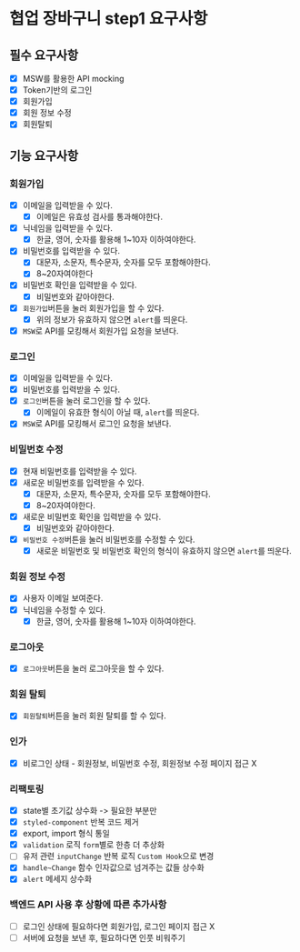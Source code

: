 # 협업 장바구니 step1 요구사항

## 필수 요구사항

- [x] MSW를 활용한 API mocking
- [x] Token기반의 로그인
- [x] 회원가입
- [x] 회원 정보 수정
- [x] 회원탈퇴

## 기능 요구사항

### 회원가입

- [x] 이메일을 입력받을 수 있다.
  - [x] 이메일은 유효성 검사를 통과해야한다.
- [x] 닉네임을 입력받을 수 있다.
  - [x] 한글, 영어, 숫자를 활용해 1~10자 이하여야한다.
- [x] 비밀번호를 입력받을 수 있다.
  - [x] 대문자, 소문자, 특수문자, 숫자를 모두 포함해야한다.
  - [x] 8~20자여야한다
- [x] 비밀번호 확인을 입력받을 수 있다.
  - [x] 비밀번호와 같아야한다.
- [x] `회원가입`버튼을 눌러 회원가입을 할 수 있다.
  - [x] 위의 정보가 유효하지 않으면 `alert`를 띄운다.
- [x] `MSW`로 API를 모킹해서 회원가입 요청을 보낸다.

### 로그인

- [x] 이메일을 입력받을 수 있다.
- [x] 비밀번호를 입력받을 수 있다.
- [x] `로그인`버튼을 눌러 로그인을 할 수 있다.
  - [x] 이메일이 유효한 형식이 아닐 때, `alert`를 띄운다.
- [x] `MSW`로 API를 모킹해서 로그인 요청을 보낸다.

### 비밀번호 수정

- [x] 현재 비밀번호를 입력받을 수 있다.
- [x] 새로운 비밀번호를 입력받을 수 있다.
  - [x] 대문자, 소문자, 특수문자, 숫자를 모두 포함해야한다.
  - [x] 8~20자여야한다.
- [x] 새로운 비밀번호 확인을 입력받을 수 있다.
  - [x] 비밀번호와 같아야한다.
- [x] `비밀번호 수정`버튼을 눌러 비밀번호를 수정할 수 있다.
  - [x] 새로운 비밀번호 및 비밀번호 확인의 형식이 유효하지 않으면 `alert`를 띄운다.

### 회원 정보 수정

- [x] 사용자 이메일 보여준다.
- [x] 닉네임을 수정할 수 있다.
  - [x] 한글, 영어, 숫자를 활용해 1~10자 이하여야한다.

### 로그아웃

- [x] `로그아웃`버튼을 눌러 로그아웃을 할 수 있다.

### 회원 탈퇴

- [x] `회원탈퇴`버튼을 눌러 회원 탈퇴를 할 수 있다.

### 인가

- [x] 비로그인 상태 - 회원정보, 비밀번호 수정, 회원정보 수정 페이지 접근 X

### 리팩토링

- [x] state별 초기값 상수화 -> 필요한 부분만
- [x] `styled-component` 반복 코드 제거
- [x] export, import 형식 통일
- [x] `validation` 로직 `form`별로 한층 더 추상화
- [ ] 유저 관련 `inputChange` 반복 로직 `Custom Hook`으로 변경
- [x] `handle~Change` 함수 인자값으로 넘겨주는 값들 상수화
- [x] `alert` 메세지 상수화

### 백엔드 API 사용 후 상황에 따른 추가사항

- [ ] 로그인 상태에 필요하다면 회원가입, 로그인 페이지 접근 X
- [ ] 서버에 요청을 보낸 후, 필요하다면 인풋 비워주기
